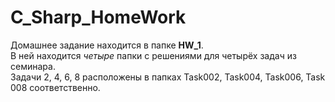 # C_Sharp_HomeWork

Домашнее задание находится в папке **HW_1**.   
В ней находится *четыре* папки с решениями для четырёх задач из семинара.   
Задачи 2, 4, 6, 8 расположены в папках Task002, Task004, Task006, Task 008 соответственно.  
